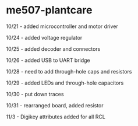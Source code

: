 # me507-plantcare

10/21 - added microcontroller and motor driver

10/24 - added voltage regulator

10/25 - added decoder and connectors

10/26 - added USB to UART bridge

10/28 - need to add through-hole caps and resistors

10/29 - added LEDs and through-hole capacitors

10/30 - put down traces

10/31 - rearranged board, added resistor

11/3 - Digikey attributes added for all RCL
